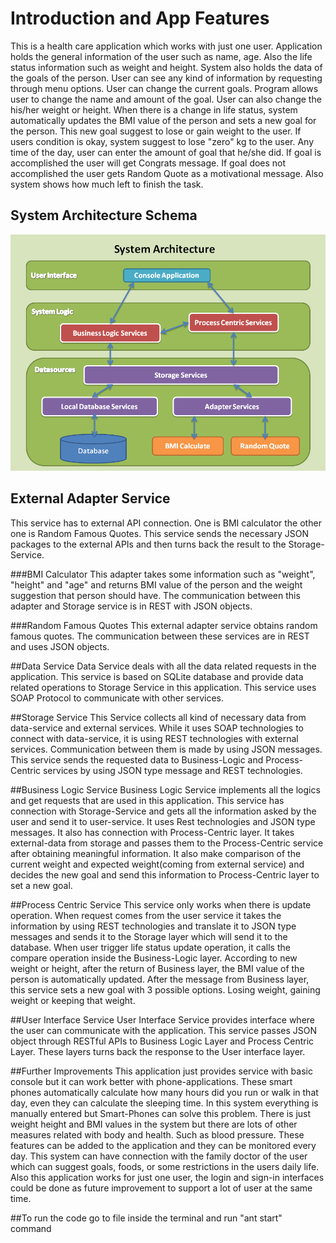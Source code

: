 # Introduction and App Features

 This is a health care application which works with just one user. Application holds the general information of the user such as name, age. Also the life status information such as weight and height. System also holds the data of the goals of the person. User can see any kind of information by requesting through menu options. User can change the current goals. Program allows user to change the name and amount of the goal. User can also change the his/her weight or height. When there is a change in life status, system automatically updates the BMI value of the person and sets a new goal for the person. This new goal suggest to lose or gain weight to the user. If users condition is okay, system suggest to lose "zero" kg to the user. Any time of the day, user can enter the amount of goal that he/she did. If goal is accomplished the user will get Congrats message. If goal does not accomplished the user gets Random Quote as a motivational message. Also system shows how much left to finish the task.  

## System Architecture Schema

![](https://github.com/Introsde-Final-Project-2016/User-Interface/blob/master/Architecture.png)

## External Adapter Service

This service has to external API connection. One is BMI calculator the other one is Random Famous Quotes. This service sends the necessary JSON packages to the external APIs and then turns back the result to the Storage-Service.

###BMI Calculator
This adapter takes some information such as "weight", "height" and "age" and returns BMI value of the person and the weight suggestion that person should have. The communication between this adapter and Storage service is in REST with JSON objects.

###Random Famous Quotes
This external adapter service obtains random famous quotes. The communication between these services are in REST and uses JSON objects.

##Data Service
Data Service deals with all the data related requests in the application. This service is based on SQLite database and provide data related operations to Storage Service in this application. This service uses SOAP Protocol to communicate with other services.

##Storage Service
This Service collects all kind of necessary data from data-service and external services. While it uses SOAP technologies to connect with data-service, it is using REST technologies with external services. Communication between them is made by using JSON messages. This service sends the requested data to Business-Logic and Process-Centric services by using JSON type message and REST technologies.

##Business Logic Service
Business Logic Service implements all the logics  and get requests that are used in this application. This service has connection with Storage-Service and gets all the information asked by the user and send it to user-service. It uses Rest technologies and JSON type messages. It also has connection with Process-Centric layer. It takes external-data from storage and passes them to the Process-Centric service after obtaining meaningful information. It also make comparison of the current weight and expected weight(coming from external service) and decides the new goal and send this information to Process-Centric layer to set a new goal. 

##Process Centric Service
This service only works when there is update operation. When request comes from the user service it takes the information by using REST technologies and translate it to JSON type messages and sends it to the Storage layer which will send it to the database. When user trigger life status update operation, it calls the compare operation inside the Business-Logic layer. According to new weight or height,  after the return of Business layer, the BMI value of the person is automatically  updated. After the message from Business layer, this service sets a new goal with 3 possible options. Losing weight, gaining weight or keeping that weight. 

##User Interface Service
User Interface Service provides interface where the user can communicate with the application. This service passes JSON object through RESTful APIs to Business Logic Layer and Process Centric Layer. These layers turns back the response to the User interface layer. 

##Further Improvements
This application just provides service with basic console but it can work better with phone-applications. These smart phones automatically calculate how many hours did you run or walk in that day, even they can calculate the sleeping time. In this system everything is manually entered but Smart-Phones can solve this problem. 
There is just weight height and BMI values in the system but there are lots of other measures related with body and health. Such as blood pressure. These features can be added to the application and they can be monitored every day. This system can have connection with the family doctor of the user which can suggest goals, foods, or some restrictions in the users daily life. 
Also this application works for just one user, the login and sign-in interfaces could be done as future improvement to support a lot of user at the same time. 

##To run the code
go to file inside the terminal and run "ant start" command

